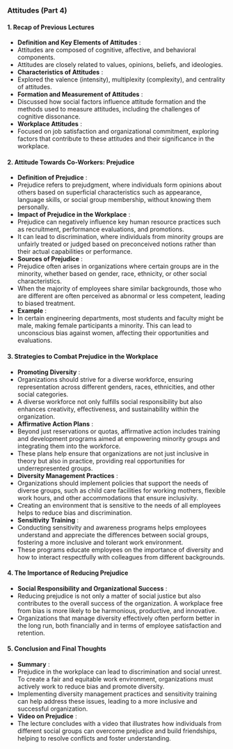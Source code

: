 ### Attitudes (Part 4)

#### **1. Recap of Previous Lectures**

* **Definition and Key Elements of Attitudes** :
* Attitudes are composed of cognitive, affective, and behavioral components.
* Attitudes are closely related to values, opinions, beliefs, and ideologies.
* **Characteristics of Attitudes** :
* Explored the valence (intensity), multiplexity (complexity), and centrality of attitudes.
* **Formation and Measurement of Attitudes** :
* Discussed how social factors influence attitude formation and the methods used to measure attitudes, including the challenges of cognitive dissonance.
* **Workplace Attitudes** :
* Focused on job satisfaction and organizational commitment, exploring factors that contribute to these attitudes and their significance in the workplace.

#### **2. Attitude Towards Co-Workers: Prejudice**

* **Definition of Prejudice** :
* Prejudice refers to prejudgment, where individuals form opinions about others based on superficial characteristics such as appearance, language skills, or social group membership, without knowing them personally.
* **Impact of Prejudice in the Workplace** :
* Prejudice can negatively influence key human resource practices such as recruitment, performance evaluations, and promotions.
* It can lead to discrimination, where individuals from minority groups are unfairly treated or judged based on preconceived notions rather than their actual capabilities or performance.
* **Sources of Prejudice** :
* Prejudice often arises in organizations where certain groups are in the minority, whether based on gender, race, ethnicity, or other social characteristics.
* When the majority of employees share similar backgrounds, those who are different are often perceived as abnormal or less competent, leading to biased treatment.
* **Example** :
* In certain engineering departments, most students and faculty might be male, making female participants a minority. This can lead to unconscious bias against women, affecting their opportunities and evaluations.

#### **3. Strategies to Combat Prejudice in the Workplace**

* **Promoting Diversity** :
* Organizations should strive for a diverse workforce, ensuring representation across different genders, races, ethnicities, and other social categories.
* A diverse workforce not only fulfills social responsibility but also enhances creativity, effectiveness, and sustainability within the organization.
* **Affirmative Action Plans** :
* Beyond just reservations or quotas, affirmative action includes training and development programs aimed at empowering minority groups and integrating them into the workforce.
* These plans help ensure that organizations are not just inclusive in theory but also in practice, providing real opportunities for underrepresented groups.
* **Diversity Management Practices** :
* Organizations should implement policies that support the needs of diverse groups, such as child care facilities for working mothers, flexible work hours, and other accommodations that ensure inclusivity.
* Creating an environment that is sensitive to the needs of all employees helps to reduce bias and discrimination.
* **Sensitivity Training** :
* Conducting sensitivity and awareness programs helps employees understand and appreciate the differences between social groups, fostering a more inclusive and tolerant work environment.
* These programs educate employees on the importance of diversity and how to interact respectfully with colleagues from different backgrounds.

#### **4. The Importance of Reducing Prejudice**

* **Social Responsibility and Organizational Success** :
* Reducing prejudice is not only a matter of social justice but also contributes to the overall success of the organization. A workplace free from bias is more likely to be harmonious, productive, and innovative.
* Organizations that manage diversity effectively often perform better in the long run, both financially and in terms of employee satisfaction and retention.

#### **5. Conclusion and Final Thoughts**

* **Summary** :
* Prejudice in the workplace can lead to discrimination and social unrest. To create a fair and equitable work environment, organizations must actively work to reduce bias and promote diversity.
* Implementing diversity management practices and sensitivity training can help address these issues, leading to a more inclusive and successful organization.
* **Video on Prejudice** :
* The lecture concludes with a video that illustrates how individuals from different social groups can overcome prejudice and build friendships, helping to resolve conflicts and foster understanding.
